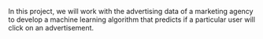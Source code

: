 In this project, we will work with the advertising data of a marketing agency to develop a machine learning algorithm that predicts if a particular user will click on an advertisement.
